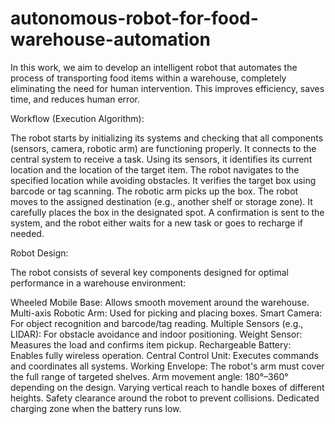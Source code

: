 # autonomous-robot-for-food-warehouse-automation


In this work, we aim to develop an intelligent robot that automates the process of transporting food items within a warehouse, completely eliminating the need for human intervention. This improves efficiency, saves time, and reduces human error.

Workflow (Execution Algorithm):

The robot starts by initializing its systems and checking that all components (sensors, camera, robotic arm) are functioning properly.
It connects to the central system to receive a task.
Using its sensors, it identifies its current location and the location of the target item.
The robot navigates to the specified location while avoiding obstacles.
It verifies the target box using barcode or tag scanning.
The robotic arm picks up the box.
The robot moves to the assigned destination (e.g., another shelf or storage zone).
It carefully places the box in the designated spot.
A confirmation is sent to the system, and the robot either waits for a new task or goes to recharge if needed.

Robot Design:

The robot consists of several key components designed for optimal performance in a warehouse environment:

Wheeled Mobile Base: 
Allows smooth movement around the warehouse.
Multi-axis Robotic Arm: Used for picking and placing boxes.
Smart Camera: For object recognition and barcode/tag reading.
Multiple Sensors (e.g., LIDAR): For obstacle avoidance and indoor positioning.
Weight Sensor: Measures the load and confirms item pickup.
Rechargeable Battery: Enables fully wireless operation.
Central Control Unit: Executes commands and coordinates all systems.
Working Envelope:
The robot's arm must cover the full range of targeted shelves.
Arm movement angle: 180°–360° depending on the design.
Varying vertical reach to handle boxes of different heights.
Safety clearance around the robot to prevent collisions.
Dedicated charging zone when the battery runs low.
